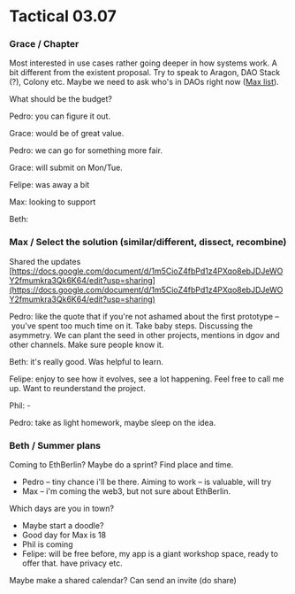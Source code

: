 # Tactical 03.07

### Grace / Chapter

Most interested in use cases rather going deeper in how systems work. A bit different from the existent proposal. Try to speak to Aragon, DAO Stack \(?\), Colony etc. Maybe we need to ask who's in DAOs right now \([Max list](https://ecosystem.daoincubator.org/wiki/dao)\).

What should be the budget?

Pedro: you can figure it out.

Grace: would be of great value.

Pedro: we can go for something more fair. 

Grace: will submit on Mon/Tue.

Felipe: was away a bit

Max: looking to support

Beth: 

### Max / Select the solution \(similar/different, dissect, recombine\)

Shared the updates [https://docs.google.com/document/d/1m5CioZ4fbPd1z4PXqo8ebJDJeWOY2fmumkra3Qk6K64/edit?usp=sharing](https://docs.google.com/document/d/1m5CioZ4fbPd1z4PXqo8ebJDJeWOY2fmumkra3Qk6K64/edit?usp=sharing)

Pedro: like the quote that if you're not ashamed about the first prototype – you've spent too much time on it. Take baby steps. Discussing the asymmetry. We can plant the seed in other projects, mentions in dgov and other channels. Make sure people know it.

Beth: it's really good. Was helpful to learn. 

Felipe: enjoy to see how it evolves, see a lot happening. Feel free to call me up. Want to reunderstand the project.

Phil: -

Pedro: take as light homework, maybe sleep on the idea.

### Beth / Summer plans

Coming to EthBerlin? Maybe do a sprint? Find place and time.

* Pedro – tiny chance i'll be there. Aiming to work – is valuable, will try
* Max – i'm coming the web3, but not sure about EthBerlin.

Which days are you in town? 

* Maybe start a doodle?
* Good day for Max is 18
* Phil is coming
* Felipe: will be free before, my app is a giant workshop space, ready to offer that. have privacy etc. 

Maybe make a shared calendar? Can send an invite \(do share\)

